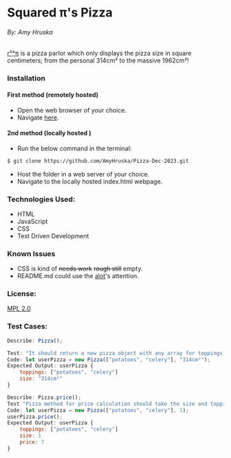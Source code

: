 # Squared π's Pizza
###### By: Amy Hruska
[r²*π](https://github.com/AmyHruska/Pizza-Dec-2023.git) is a pizza parlor which only displays the pizza size in square centimeters; from the personal 314cm² to the massive 1962cm²!
### Installation
#### First method (remotely hosted)
* Open the web browser of your choice. 
* Navigate [here](https://amyhruska.github.io/Pizza-Dec-2023).
#### 2nd method (locally hosted <advanced> )
* Run the below command in the terminal: 
````bash
$ git clone https://github.com/AmyHruska/Pizza-Dec-2023.git
````
* Host the folder in a web server of your choice.
* Navigate to the locally hosted index.html webpage.
### Technologies Used:
* HTML
* JavaScript
* CSS
* Test Driven Development
### Known Issues
* CSS is kind of ~~needs work~~ ~~rough still~~ empty.
* README.md could use the [alot](https://knowyourmeme.com/memes/the-alot)'s attention.
### License:
[MPL 2.0](https://www.mozilla.org/en-US/MPL/2.0/)
### Test Cases:
```js
Describe: Pizza();

Test: "It should return a new pizza object with any array for toppings, a property for size, default price and order number"
Code: let userPizza = new Pizza(["potatoes", "celery"], "314cm²");
Expected Output: userPizza {
    toppings: ["potatoes", "celery"]
    size: "314cm²"
}

Describe: Pizza.price();
Test "Pizza method for price calculation should take the size and toppings of the pizza object and add a new property to the object for a total"
Code: let userPizza = new Pizza(["potatoes", "celery"], 1);
userPizza.price();
Expected Output: userPizza {
    toppings: ["potatoes", "celery"]
    size: 1
    price: 7
}
```